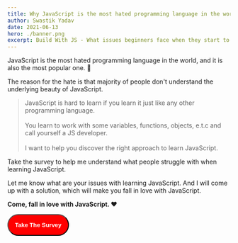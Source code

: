 ```yaml
---
title: Why JavaScript is the most hated programming language in the world?
author: Swastik Yadav
date: 2021-06-13
hero: ./banner.png
excerpt: Build With JS - What issues beginners face when they start to learn JavaScript?
---
```

JavaScript is the most hated programming language in the world, and it is also the most popular one. 🤔

The reason for the hate is that majority of people don't understand the underlying beauty of JavaScript.

<blockquote>
JavaScript is hard to learn if you learn it just like any other programming language. <br /><br />
You learn to work with some variables, functions, objects, e.t.c and call yourself a JS developer. <br /><br />
I want to help you discover the right approach to learn JavaScript.
</blockquote>

Take the survey to help me understand what people struggle with when learning JavaScript.

Let me know what are your issues with learning JavaScript. And I will come up with a solution, which will make you fall in love with JavaScript.

**Come, fall in love with JavaScript. ❤️**

[<button style="padding: 15px; background: red; border-radius: 100px; color: #fff; font-weight: bold;">Take The Survey</button>](https://docs.google.com/forms/d/e/1FAIpQLSfrsbr7DNiWKRZ4YpdXL097gJwWn1zSUcn4sbqd1dRmttULLg/viewform?usp=sf_link)